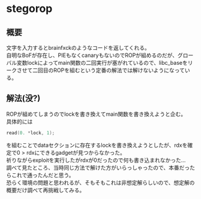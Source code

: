 # stegorop
## 概要
文字を入力するとbrainfxckのようなコードを返してくれる。  
自明なBoFが存在し、PIEもなくcanaryもないのでROPが組めるのだが、グローバル変数lockによってmain関数の二回実行が塞がれているので、libc_baseをリークさせて二回目のROPを組むという定番の解法では解けないようになっている。   
## 解法(没?)
ROPが組めてしまうのでlockを書き換えてmain関数を書き換えようと企む。  
具体的には  
```c
read(0. *lock, 1);
```

を組むことでdataセクションに存在するlockを書き換えようとしたが、rdxを確定で0 > rdxにできるgadgetが見つからなかった。  
祈りながらexploitを実行したがrdxが0だったので何も書き込まれなかった...  
調べて見たところ、当時同じ方法で解けた方がいらっしゃったので、本番だったらこれで通ったんだと思う。  
恐らく環境の問題と思われるが、そもそもこれは非想定解らしいので、想定解の概要だけ調べて再挑戦してみる。  